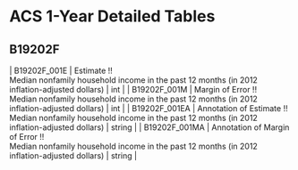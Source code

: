# ACS 1-Year Detailed Tables

## B19202F

| B19202F_001E | Estimate !!<br>Median nonfamily household income in the past 12 months (in 2012 inflation-adjusted dollars) | int |
| B19202F_001M | Margin of Error !!<br>Median nonfamily household income in the past 12 months (in 2012 inflation-adjusted dollars) | int |
| B19202F_001EA | Annotation of Estimate !!<br>Median nonfamily household income in the past 12 months (in 2012 inflation-adjusted dollars) | string |
| B19202F_001MA | Annotation of Margin of Error !!<br>Median nonfamily household income in the past 12 months (in 2012 inflation-adjusted dollars) | string |

